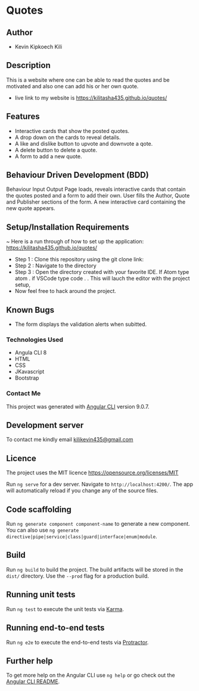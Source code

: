 # Quotes

## Author
* Kevin Kipkoech Kili

## Description
This is a website where one can be able to read the quotes and be motivated and also one can add his or her own quote.

* live link to my website is https://kilitasha435.github.io/quotes/

## Features
* Interactive cards that show the posted quotes.
* A drop down on the cards to reveal details.
* A like and dislike button to upvote and downvote a qote.
* A delete button to delete a quote.
* A form to add a new quote.

## Behaviour Driven Development (BDD)
Behaviour	Input	Output
Page loads, reveals interactive cards that contain the quotes posted and a form to add their own.	User fills the Author, Quote and Publisher sections of the form.	A new interactive card containing the new quote appears.

## Setup/Installation Requirements
 ~ Here is a run through of how to set up the application: https://kilitasha435.github.io/quotes/


 * Step 1 : Clone this repository using the git clone link:
 * Step 2 : Navigate to the directory
 * Step 3 : Open the directory created with your favorite IDE. If Atom type atom . if VSCode type code . . This will lauch the editor with the project setup,
 * Now feel free to hack around the project.

## Known Bugs
* The form displays the validation alerts when subitted.

### Technologies Used
* Angula CLI 8
* HTML
* CSS
* JKavascript
* Bootstrap

### Contact Me

This project was generated with [Angular CLI](https://github.com/angular/angular-cli) version 9.0.7.

## Development server
To contact me kindly email kilikevin435@gmail.com

## Licence
The project uses the MIT licence
https://opensource.org/licenses/MIT

Run `ng serve` for a dev server. Navigate to `http://localhost:4200/`. The app will automatically reload if you change any of the source files.

## Code scaffolding

Run `ng generate component component-name` to generate a new component. You can also use `ng generate directive|pipe|service|class|guard|interface|enum|module`.

## Build

Run `ng build` to build the project. The build artifacts will be stored in the `dist/` directory. Use the `--prod` flag for a production build.

## Running unit tests

Run `ng test` to execute the unit tests via [Karma](https://karma-runner.github.io).

## Running end-to-end tests

Run `ng e2e` to execute the end-to-end tests via [Protractor](http://www.protractortest.org/).

## Further help

To get more help on the Angular CLI use `ng help` or go check out the [Angular CLI README](https://github.com/angular/angular-cli/blob/master/README.md).
